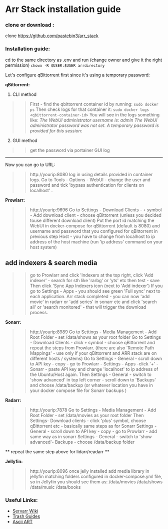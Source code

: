 # Arr Stack installation guide

### clone or download :
clone https://github.com/pastebin3/arr_stack

### Installation guide:

cd to the same directory as .env and run (change owner and give it the right permission)
`chown -R $USER:$USER arrdirectory `

Let's configure qBittorrent first since it's using a temporary password:

**qBittorrent:**
1. CLI method
>> First - find the qbittorrent container id by running:
`sudo docker ps`
Then check logs for that container it:
`sudo docker logs <qbittorrent-container-id>`
You will see in the logs something like:
*The WebUI administrator username is: admin
The WebUI administrator password was not set. 
> A temporary password is provided for this session: <your-password-will-be-here>* 
2. GUI method
>> get the password via portainer GUI log
---
Now you can go to URL:
>> http://yourip:8080
>> log in using details provided in container logs.
>> Go to Tools - Options - WebUI - change the user and password and tick 'bypass authentication for clients on localhost' .

**Prowlarr:**
>> http://yourip:9696
>> Go to Settings - Download Clients - `+` symbol - Add download client - choose qBittorrent (unless you decided touse different download client)
>> Put the port id matching the WebUI in docker-compose for qBittorrent (default is 8080) and username and password that you configured for qBittorrent in previous step
>> Host - you have to change from localhost to ip address of the host machine (run 'ip address' command on your host system)

## add indexers & search media
>> go to Prowlarr and click 'Indexers at the top right, click 'Add indexer' - search for sth like 'rarbg' or 'yts' etc then test - save
>> Then click 'Sync App Indexers  icon (next to 'Add indexer')
>> If you go to Settings - Apps - you should see green 'Full sync' next to each application.
>> Arr stack completed - you can now 'add movie' in radarr or 'add series' in sonarr etc and click 'search all' or 'search monitored' - that will trigger the download process.

**Sonarr:**
>> http://yourip:8989
>> Go to Settings - Media Management - Add Root Folder - set /data/shows as your root folder
>> Go to Settings - Download Clients - click `+` symbol - choose qBittorrent and repeat the steps from Prowlarr.
(there are also 'Remote Path Mappings' - use only if your qBittorrent and ARR stack are on different hosts / systems)
>> Go to Settings - General - scroll down to API key - copy - go to Prowlarr - Settings - Apps -click '+' - Sonarr - paste  API key and change 'localhost' to ip address of the Ubuntu/Host again.
>> Then Settings - General - switch to 'show advanced' in top left corner - scroll down to 'Backups' and choose /data/backup (or whatever location you have in your docker compose file for Sonarr backups )

**Radarr:**
>> http://yourip:7878
>> Go to Settings - Media Management - Add Root Folder - set  /data/movies as your root folder 
>> Then Settings- Download clients - click 'plus' symbol, choose qBittorrent etc - basically same steps as for Sonarr
>> Settings - General - scroll down to API key - copy - go to Prowlarr - add same way as in sonarr
>> Settings - General - switch to 'show advanced'- Backups - choose /data/backup folder 

** repeat the same step above for lidarr/readarr **

**Jellyfin:**
>> http://yourip:8096
>> once jelly installed
>> add media library in jellyfin  matching folders configured in docker-compose.yml file, so in Jellyfin you should see them as: 
  /data/movies 
  /data/shows
  /data/music 
  /data/books 




### Useful Links:
- [Servarr Wiki](https://wiki.servarr.com/)
- [Trash Guides](https://trash-guides.info/)
- [Ascii ART](https://patorjk.com/software/taag/#p=display&f=ANSI%20Shadow)

